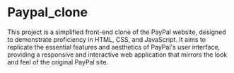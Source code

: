 # Paypal_clone
This project is a simplified front-end clone of the PayPal website, designed to demonstrate proficiency in HTML, CSS, and JavaScript. It aims to replicate the essential features and aesthetics of PayPal's user interface, providing a responsive and interactive web application that mirrors the look and feel of the original PayPal site. 

